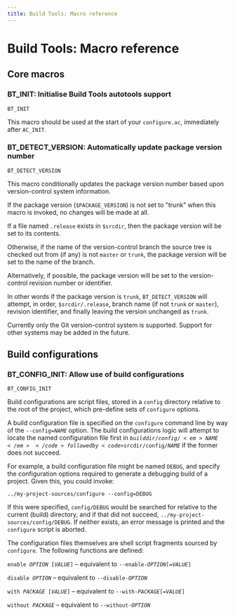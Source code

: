 ```yaml
---
title: Build Tools: Macro reference
---
```


# Build Tools: Macro reference

## Core macros

### BT_INIT: Initialise Build Tools autotools support

<code>BT_INIT</code>

This macro should be used at the start of your <code>configure.ac</code>,
immediately after <code>AC_INIT</code>. 

### BT_DETECT_VERSION: Automatically update package version number

<code>BT_DETECT_VERSION</code>

This macro conditionally updates the package version number based upon
version-control system information.

If the package version (<code>$PACKAGE_VERSION</code>) is not set to "trunk"
when this macro is invoked, no changes will be made at all.

If a file named <code>.release</code> exists in <code>$srcdir</code>, then
the package version will be set to its contents.

Otherwise, if the name of the version-control branch the source tree is
checked out from (if any) is not <code>master</code> or <code>trunk</code>,
the package version will be set to the name of the branch.

Alternatively, if possible, the package version will be set to the
version-control revision number or identifier.

In other words if the package version is <code>trunk</code>, <code>BT_DETECT_VERSION</code> will attempt, in order, <code>$srcdir/.release</code>, branch name (if not <code>trunk</code> or <code>master</code>), revision identifier, and finally leaving the version unchanged as <code>trunk</code>.

Currently only the Git version-control system is supported. Support for other
systems may be added in the future.

## Build configurations

### BT_CONFIG_INIT: Allow use of build configurations

<code>BT_CONFIG_INIT</code>

Build configurations are script files, stored in a <code>config</code>
directory relative to the root of the project, which pre-define sets of
<code>configure</code> options.

A build configuration file is specified on the <code>configure</code>
command line by way of the <code>--config=<em>NAME</em></code> option. The
build configurations logic will attempt to locate the named configuration
file first in <code>$builddir/config/<em>NAME</em></code> followed by
<code>$srcdir/config/<em>NAME</em></code> if the former does not succeed.

For example, a build configuration file might be named <code>DEBUG</code>, and
specify the configuration options required to generate a debugging build of
a project. Given this, you could invoke:

<code>../my-project-sources/configure --config=DEBUG</code>

If this were specified, <code>config/DEBUG</code> would be searched for
relative to the current (build) directory, and if that did not succeed,
<code>../my-project-sources/config/DEBUG</code>. If neither exists, an error
message is printed and the <code>configure</code> script is aborted.

The configuration files themselves are shell script fragments sourced by
<code>configure</code>. The following functions are defined:

<code>enable <em>OPTION</em> [<em>VALUE</em>]</code> – equivalent to <code>--enable-<em>OPTION</em>[=<em>VALUE</em>]</code>

<code>disable <em>OPTION</em></code> – equivalent to <code>--disable-<em>OPTION</em></code>

<code>with <em>PACKAGE</em> [<em>VALUE</em>]</code> – equivalent to <code>--with-<em>PACKAGE</em>[=<em>VALUE</em>]</code>

<code>without <em>PACKAGE</em></code> – equivalent to <code>--without-<em>OPTION</em></code>
